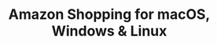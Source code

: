 ---
name: Amazon Shopping
url: 'https://www.amazon.com'
category: Shopping
title: 'Amazon Shopping for macOS, Windows & Linux'
key: amazon-shopping

---